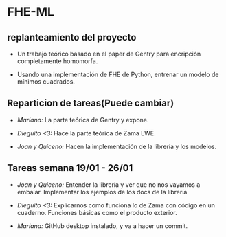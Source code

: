 # FHE-ML
## replanteamiento del proyecto
- Un trabajo teórico basado en el paper de Gentry para encripción completamente
homomorfa. 

- Usando una implementación de FHE de Python, entrenar un modelo de mínimos
cuadrados.

## Reparticion de tareas(Puede cambiar)
- _Mariana:_ La parte teórica de Gentry y expone.
  
- _Dieguito <3:_ Hace la parte teórica de Zama LWE.
  
- _Joan y Quiceno:_ Hacen la implementación de la librería y los modelos.
  
## Tareas semana 19/01 - 26/01
- _Joan y Quiceno:_ Entender la librería y ver que no nos vayamos a embalar. 
Implementar los ejemplos de los docs de la librería

- _Dieguito <3:_ Explicarnos como funciona lo de Zama con código en un cuaderno.
Funciones básicas como el producto exterior.

- _Mariana:_ GitHub desktop instalado, y va a hacer un commit.
